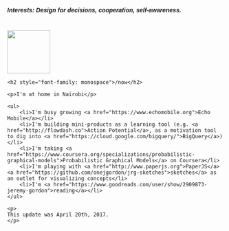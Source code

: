 <head>
  <meta name="viewport" content="width=device-width, initial-scale=1.0">
  <title>Jeremy Gordon | Now</title>
  <meta http-equiv="Content-Type" content="text/html; charset=UTF-8" />
  <meta name="author" content="Jeremy Gordon" />
  <meta name="robots" content="index,follow" />
  <META name="description" content="Jeremy Gordon | Now Page">
  <META name="keywords" content="Jeremy Gordon, Jeremy Raboff Gordon, Kenya, Engineer, Stanford, Entrepreneur, FlashCast, Echo Mobile, Nairobi, Designer, California, Berkeley, Jeremy R Gordon, Jeremy Raboff Gordon">
  <meta name="copyright" content="Copyright (c) 2013 - {{ YEAR }}, Jeremy Gordon" />
  <meta name="revisit-after" content="7 days" />
  <meta name="rating" content="General" />
  <meta property="og:title" content="What I’m doing now | Jeremy Gordon">
  <meta property="og:type" content="article">
  <meta property="og:url" content="http://jgordon.com/now">
  <meta property="og:image" content="http://jgordon.com/images/jeremygordon.jpg">
  <meta property="og:description" content="What I’m doing now">
  <meta name="twitter:card" content="summary_large_image">
  <meta name="twitter:site" content="@onejgordon">
  <meta name="twitter:creator" content="@onejgordon">
  <meta name="twitter:title" content="What I’m doing now | Jeremy Gordon">
  <meta name="twitter:description" content="What I’m doing now">
  <meta name="twitter:image" content="http://www.jgordon.com/images/jeremygordon.jpg">
  <link type="text/css" rel="stylesheet" href="assets/bootstrap/css/bootstrap.min.css" />
  <script type="text/javascript" src="assets/bootstrap/js/bootstrap.min.js"></script>

</head>


<script type="application/ld+json">
{
  "@context": "http://schema.org",
  "@type": "Person",
  "name": "Jeremy Gordon",
  "jobTitle": "Founder & CTO",
  "birthPlace": "Berkeley, CA",
  "affiliation": "Echo Mobile",
  "alumniOf": "Stanford University",
  "url": "http://www.jeremyrgordon.com",
  "nationality": "USA",
  "worksFor": "Echo Mobile"
}
</script>

<style>
  body {
    font-family: 'Source Sans Pro', sans-serif;
  }
  a:link, a:visited {
    color: gray;
    text-decoration: underline;
  }

  a:hover {
    color: black;
  }

</style>

<div class="text-center" style="margin-top: 10px">

  <h5>Interests: Design for decisions, cooperation, self-awareness.</h5>
  <br/>
  <img src="http://jgordon.io/images/jeremygordon.jpg" class="center-block img-responsive img-circle" width="100" />

</div>

<div class="row">
  <div class="col-sm-12">

    <h2 style="font-family: monospace">/now</h2>

    <p>I'm at home in Nairobi</p>

    <ul>
    	<li>I'm busy growing <a href="https://www.echomobile.org">Echo Mobile</a></li>
    	<li>I'm building mini-products as a learning tool (e.g. <a href="http://flowdash.co">Action Potential</a>, as a motivation tool to dig into <a href="https://cloud.google.com/bigquery/">BigQuery</a>)</li>
    	<li>I'm taking <a href="https://www.coursera.org/specializations/probabilistic-graphical-models">Probabilistic Graphical Models</a> on Coursera</li>
    	<li>I'm playing with <a href="http://www.paperjs.org">PaperJS</a> <a href="https://github.com/onejgordon/jrg-sketches">sketches</a> as an outlet for visualizing concepts</li>
    	<li>I'm <a href="https://www.goodreads.com/user/show/2909873-jeremy-gordon">reading</a></li>
    </ul>

    <p>
    This update was April 20th, 2017.
    </p>
  </div>
</div>
